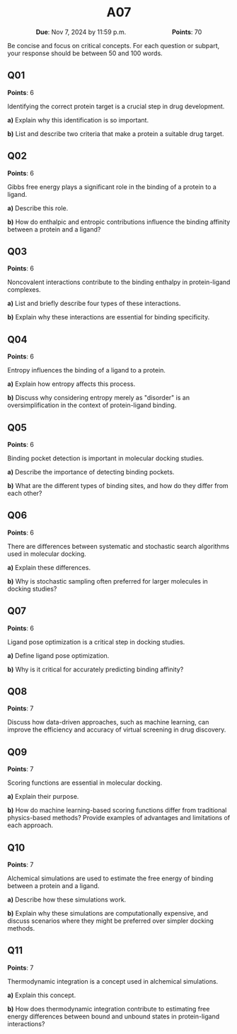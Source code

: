 <h1 align="center">
A07
</h1>

<p style="text-align: center;">
    <object hspace="50">
        <strong>Due</strong></a>: Nov 7, 2024 by 11:59 p.m.
    </object>
    <object hspace="50">
        <strong>Points</strong></a>: 70
    </object>
</p>

Be concise and focus on critical concepts.
For each question or subpart, your response should be between 50 and 100 words.

## Q01

**Points**: 6

Identifying the correct protein target is a crucial step in drug development.

**a)** Explain why this identification is so important.

**b)** List and describe two criteria that make a protein a suitable drug target.

## Q02

**Points**: 6

Gibbs free energy plays a significant role in the binding of a protein to a ligand.

**a)** Describe this role.

**b)** How do enthalpic and entropic contributions influence the binding affinity between a protein and a ligand?

## Q03

**Points**: 6

Noncovalent interactions contribute to the binding enthalpy in protein-ligand complexes.

**a)** List and briefly describe four types of these interactions.

**b)** Explain why these interactions are essential for binding specificity.

## Q04

**Points**: 6

Entropy influences the binding of a ligand to a protein.

**a)** Explain how entropy affects this process.

**b)** Discuss why considering entropy merely as "disorder" is an oversimplification in the context of protein-ligand binding.

## Q05

**Points**: 6

Binding pocket detection is important in molecular docking studies.

**a)** Describe the importance of detecting binding pockets.

**b)** What are the different types of binding sites, and how do they differ from each other?

## Q06

**Points**: 6

There are differences between systematic and stochastic search algorithms used in molecular docking.

**a)** Explain these differences.

**b)** Why is stochastic sampling often preferred for larger molecules in docking studies?

## Q07

**Points**: 6

Ligand pose optimization is a critical step in docking studies.

**a)** Define ligand pose optimization.

**b)** Why is it critical for accurately predicting binding affinity?

## Q08

**Points**: 7

Discuss how data-driven approaches, such as machine learning, can improve the efficiency and accuracy of virtual screening in drug discovery.

## Q09

**Points**: 7

Scoring functions are essential in molecular docking.

**a)** Explain their purpose.

**b)** How do machine learning-based scoring functions differ from traditional physics-based methods?
Provide examples of advantages and limitations of each approach.

## Q10

**Points**: 7

Alchemical simulations are used to estimate the free energy of binding between a protein and a ligand.

**a)** Describe how these simulations work.

**b)** Explain why these simulations are computationally expensive, and discuss scenarios where they might be preferred over simpler docking methods.

## Q11

**Points**: 7

Thermodynamic integration is a concept used in alchemical simulations.

**a)** Explain this concept.

**b)** How does thermodynamic integration contribute to estimating free energy differences between bound and unbound states in protein-ligand interactions?
